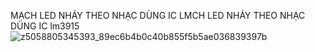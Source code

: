 MẠCH LED NHÁY THEO NHẠC DÙNG IC LMCH LED NHÁY THEO NHẠC DÙNG IC lm3915
![z5058805345393_89ec6b4b0c40b855f5b5ae036839397b](https://github.com/user-attachments/assets/929e6c07-3da0-4139-9dfb-225472f37b23)

